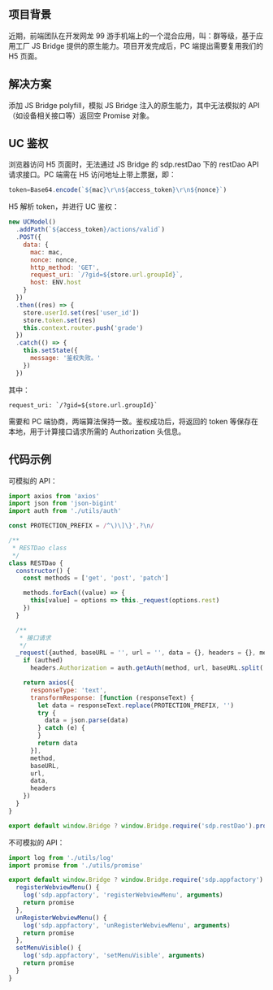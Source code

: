 ## 项目背景
近期，前端团队在开发网龙 99 游手机端上的一个混合应用，叫：群等级，基于应用工厂 JS Bridge 提供的原生能力。项目开发完成后，PC 端提出需要复用我们的 H5 页面。

## 解决方案
添加 JS Bridge polyfill，模拟 JS Bridge 注入的原生能力，其中无法模拟的 API（如设备相关接口等）返回空 Promise 对象。

## UC 鉴权
浏览器访问 H5 页面时，无法通过 JS Bridge 的 sdp.restDao 下的 restDao API 请求接口。PC 端需在 H5 访问地址上带上票据，即：
```js
token=Base64.encode(`${mac}\r\n${access_token}\r\n${nonce}`)
```
H5 解析 token，并进行 UC 鉴权：
```js
new UCModel()
  .addPath(`${access_token}/actions/valid`)
  .POST({
    data: {
      mac: mac,
      nonce: nonce,
      http_method: 'GET',
      request_uri: `/?gid=${store.url.groupId}`,
      host: ENV.host
    }
  })
  .then((res) => {
    store.userId.set(res['user_id'])
    store.token.set(res)
    this.context.router.push('grade')
  })
  .catch(() => {
    this.setState({
      message: '鉴权失败。'
    })
  })
```
其中：
```
request_uri: `/?gid=${store.url.groupId}`
```
需要和 PC 端协商，两端算法保持一致。鉴权成功后，将返回的 token 等保存在本地，用于计算接口请求所需的 Authorization 头信息。

## 代码示例

可模拟的 API：
```js
import axios from 'axios'
import json from 'json-bigint'
import auth from './utils/auth'

const PROTECTION_PREFIX = /^\)\]\}',?\n/

/**
 * RESTDao class
 */
class RESTDao {
  constructor() {
    const methods = ['get', 'post', 'patch']

    methods.forEach((value) => {
      this[value] = options => this._request(options.rest)
    })
  }

  /**
   * 接口请求
   */
  _request({authed, baseURL = '', url = '', data = {}, headers = {}, method = 'GET'}) {
    if (authed)
      headers.Authorization = auth.getAuth(method, url, baseURL.split('://')[1])

    return axios({
      responseType: 'text',
      transformResponse: [function (responseText) {
        let data = responseText.replace(PROTECTION_PREFIX, '')
        try {
          data = json.parse(data)
        } catch (e) {
        }
        return data
      }],
      method,
      baseURL,
      url,
      data,
      headers
    })
  }
}

export default window.Bridge ? window.Bridge.require('sdp.restDao').promise() : new RESTDao()
```

不可模拟的 API：
```js
import log from './utils/log'
import promise from './utils/promise'

export default window.Bridge ? window.Bridge.require('sdp.appfactory').promise() : {
  registerWebviewMenu() {
    log('sdp.appfactory', 'registerWebviewMenu', arguments)
    return promise
  },
  unRegisterWebviewMenu() {
    log('sdp.appfactory', 'unRegisterWebviewMenu', arguments)
    return promise
  },
  setMenuVisible() {
    log('sdp.appfactory', 'setMenuVisible', arguments)
    return promise
  }
}
